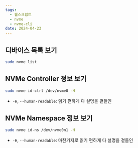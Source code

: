 ```yaml
---
tags:
  - 쉘스크립트
  - nvme
  - nvme-cli
date: 2024-04-23
---
```

## 디바이스 목록 보기

```bash
sudo nvme list
```

## NVMe Controller 정보 보기

```bash
sudo nvme id-ctrl /dev/nvme0 -H
```

- `-H`, `--human-readable`: 읽기 편하게 다 설명을 곁들인

## NVMe Namespace 정보 보기

```bash
sudo nvme id-ns /dev/nvme0n1 -H
```

- `-H`, `--human-readable`: 마찬가지로 읽기 편하게 다 설명을 곁들인